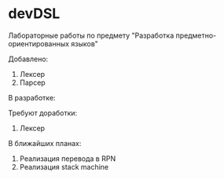 # devDSL
Лабораторные работы по предмету "Разработка предметно-ориентированных языков"

Добавлено:
1. Лексер
2. Парсер

В разработке:

Требуют доработки:
1. Лексер

В ближайших планах:
1. Реализация перевода в RPN
2. Реализация stack machine
